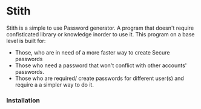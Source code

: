 # Stith


Stith is a simple to use Password generator. A program that doesn't require confisticated library or
knowledge inorder to use it. This program on a base level is built for:

  - Those, who are in need of a more faster way to create Secure passwords
  - Those who need a password that won't conflict with other accounts' passwords.
  - Those who are required/ create passwords for different user(s) and require a 
    a simpler way to do it.




### Installation


